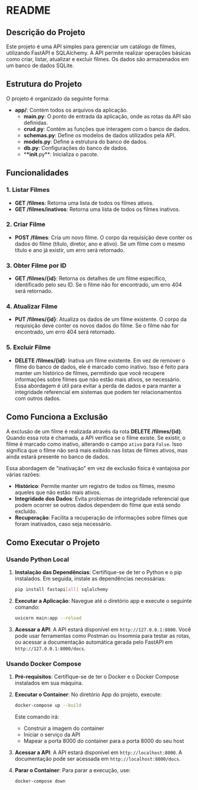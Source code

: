 # README

## Descrição do Projeto

Este projeto é uma API simples para gerenciar um catálogo de filmes, utilizando FastAPI e SQLAlchemy. A API permite realizar operações básicas como criar, listar, atualizar e excluir filmes. Os dados são armazenados em um banco de dados SQLite.

## Estrutura do Projeto

O projeto é organizado da seguinte forma:

- **app/**: Contém todos os arquivos da aplicação.
  - **main.py**: O ponto de entrada da aplicação, onde as rotas da API são definidas.
  - **crud.py**: Contém as funções que interagem com o banco de dados.
  - **schemas.py**: Define os modelos de dados utilizados pela API.
  - **models.py**: Define a estrutura do banco de dados.
  - **db.py**: Configurações do banco de dados.
  - \***\*init**.py\*\*: Inicializa o pacote.

## Funcionalidades

### 1. Listar Filmes

- **GET /filmes**: Retorna uma lista de todos os filmes ativos.
- **GET /filmes/inativos**: Retorna uma lista de todos os filmes inativos.

### 2. Criar Filme

- **POST /filmes**: Cria um novo filme. O corpo da requisição deve conter os dados do filme (título, diretor, ano e ativo). Se um filme com o mesmo título e ano já existir, um erro será retornado.

### 3. Obter Filme por ID

- **GET /filmes/{id}**: Retorna os detalhes de um filme específico, identificado pelo seu ID. Se o filme não for encontrado, um erro 404 será retornado.

### 4. Atualizar Filme

- **PUT /filmes/{id}**: Atualiza os dados de um filme existente. O corpo da requisição deve conter os novos dados do filme. Se o filme não for encontrado, um erro 404 será retornado.

### 5. Excluir Filme

- **DELETE /filmes/{id}**: Inativa um filme existente. Em vez de remover o filme do banco de dados, ele é marcado como inativo. Isso é feito para manter um histórico de filmes, permitindo que você recupere informações sobre filmes que não estão mais ativos, se necessário. Essa abordagem é útil para evitar a perda de dados e para manter a integridade referencial em sistemas que podem ter relacionamentos com outros dados.

## Como Funciona a Exclusão

A exclusão de um filme é realizada através da rota **DELETE /filmes/{id}**. Quando essa rota é chamada, a API verifica se o filme existe. Se existir, o filme é marcado como inativo, alterando o campo `ativo` para `False`. Isso significa que o filme não será mais exibido nas listas de filmes ativos, mas ainda estará presente no banco de dados.

Essa abordagem de "inativação" em vez de exclusão física é vantajosa por várias razões:

- **Histórico**: Permite manter um registro de todos os filmes, mesmo aqueles que não estão mais ativos.
- **Integridade dos Dados**: Evita problemas de integridade referencial que podem ocorrer se outros dados dependem do filme que está sendo excluído.
- **Recuperação**: Facilita a recuperação de informações sobre filmes que foram inativados, caso seja necessário.

## Como Executar o Projeto

### Usando Python Local

1. **Instalação das Dependências**: Certifique-se de ter o Python e o pip instalados. Em seguida, instale as dependências necessárias:

   ```bash
   pip install fastapi[all] sqlalchemy
   ```

2. **Executar a Aplicação**: Navegue até o diretório app e execute o seguinte comando:

   ```bash
   uvicorn main:app --reload
   ```

3. **Acessar a API**: A API estará disponível em `http://127.0.0.1:8000`. Você pode usar ferramentas como Postman ou Insomnia para testar as rotas, ou acessar a documentação automática gerada pelo FastAPI em `http://127.0.0.1:8000/docs`.

### Usando Docker Compose

1. **Pré-requisitos**: Certifique-se de ter o Docker e o Docker Compose instalados em sua máquina.

2. **Executar o Container**: No diretório App do projeto, execute:

   ```bash
   docker-compose up --build
   ```

   Este comando irá:

   - Construir a imagem do container
   - Iniciar o serviço da API
   - Mapear a porta 8000 do container para a porta 8000 do seu host

3. **Acessar a API**: A API estará disponível em `http://localhost:8000`. A documentação pode ser acessada em `http://localhost:8000/docs`.

4. **Parar o Container**: Para parar a execução, use:

   ```bash
   docker-compose down
   ```
